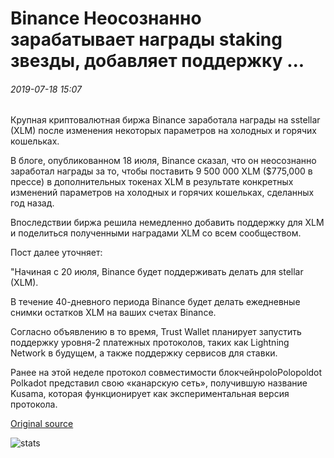# Binance Неосознанно зарабатывает награды staking звезды, добавляет поддержку ...

###### 2019-07-18 15:07

Крупная криптовалютная биржа Binance заработала награды на sstellar (XLM) после изменения некоторых параметров на холодных и горячих кошельках.

В блоге, опубликованном 18 июля, Binance сказал, что он неосознанно заработал награды за то, чтобы поставить 9 500 000 XLM ($775,000 в прессе) в дополнительных токенах XLM в результате конкретных изменений параметров на холодных и горячих кошельках, сделанных год назад.

Впоследствии биржа решила немедленно добавить поддержку для XLM и поделиться полученными наградами XLM со всем сообществом.

Пост далее уточняет:

"Начиная с 20 июля, Binance будет поддерживать делать для stellar (XLM).

В течение 40-дневного периода Binance будет делать ежедневные снимки остатков XLM на ваших счетах Binance.

Согласно объявлению в то время, Trust Wallet планирует запустить поддержку уровня-2 платежных протоколов, таких как Lightning Network в будущем, а также поддержку сервисов для ставки.

Ранее на этой неделе протокол совместимости блокчейнpoloPolopoldot Polkadot представил свою «канарскую сеть», получившую название Kusama, которая функционирует как экспериментальная версия протокола.

[Original source](https://cointelegraph.com/news/binance-unknowingly-earns-staking-rewards-of-stellar-adds-support)

![stats](https://c.statcounter.com/11760860/0/a89fa40b/1/ "stats")